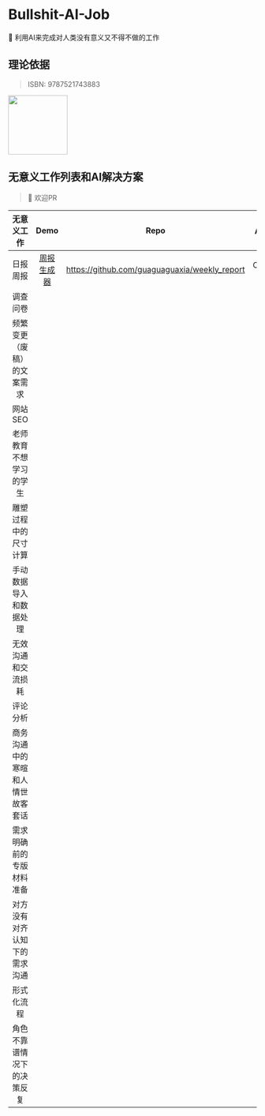 # Bullshit-AI-Job
💩 利用AI来完成对人类没有意义又不得不做的工作

## 理论依据
> ISBN: 9787521743883
<div align="left">
  <img src="https://github.com/ConnectAI-E/Bullshit-AI-Job/assets/50035229/333ce464-4d36-4b68-8300-8a988d2f73d6" width="120"/>
</div>

## 无意义工作列表和AI解决方案
> 🤞 欢迎PR

|            无意义工作            |                        Demo                        |                     Repo                      |    AI关键词    |
| :------------------------------: | :------------------------------------------------: | :-------------------------------------------: | :------------: |
|             日报周报             | [周报生成器](https://weeklyreport.avemaria.fun/zh) | https://github.com/guaguaguaxia/weekly_report | OpenAI、Prompt |
|             调查问卷             |                                                    |                                               |                |
|    频繁变更（废稿）的文案需求    |                                                    |                                               |                |
|             网站SEO              |                                                    |                                               |                |
|      老师教育不想学习的学生      |                                                    |                                               |                |
|       雕塑过程中的尺寸计算       |                                                    |                                               |                |
|      手动数据导入和数据处理      |                                                    |                                               |                |
|        无效沟通和交流损耗        |                                                    |                                               |                |
|             评论分析             |                                                    |                                               |                |
| 商务沟通中的寒暄和人情世故客套话 |                                                    |                                               |                |
|     需求明确前的专版材料准备     |                                                    |                                               |                |
|   对方没有对齐认知下的需求沟通   |                                                    |                                               |                |
|            形式化流程            |                                                    |                                               |                |
|    角色不靠谱情况下的决策反复    |                                                    |                                               |                |


